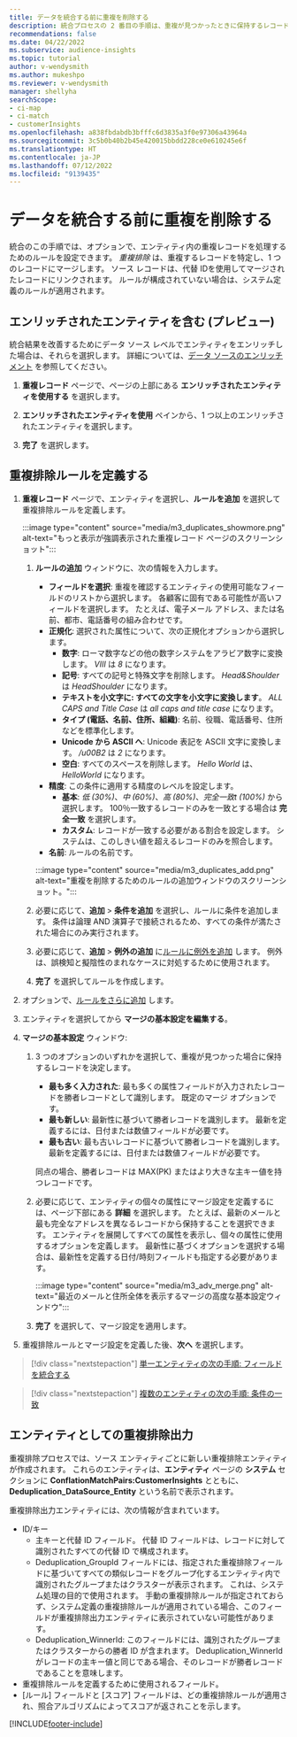 ```yaml
---
title: データを統合する前に重複を削除する
description: 統合プロセスの 2 番目の手順は、重複が見つかったときに保持するレコードを選択することです。
recommendations: false
ms.date: 04/22/2022
ms.subservice: audience-insights
ms.topic: tutorial
author: v-wendysmith
ms.author: mukeshpo
ms.reviewer: v-wendysmith
manager: shellyha
searchScope:
- ci-map
- ci-match
- customerInsights
ms.openlocfilehash: a838fbdabdb3bfffc6d3835a3f0e97306a43964a
ms.sourcegitcommit: 3c5b0b40b2b45e420015bbdd228ce0e610245e6f
ms.translationtype: HT
ms.contentlocale: ja-JP
ms.lasthandoff: 07/12/2022
ms.locfileid: "9139435"
---
```

# <a name="remove-duplicates-before-unifying-data"></a>データを統合する前に重複を削除する

統合のこの手順では、オプションで、エンティティ内の重複レコードを処理するためのルールを設定できます。 *重複排除* は、重複するレコードを特定し、1 つのレコードにマージします。 ソース レコードは、代替 IDを使用してマージされたレコードにリンクされます。 ルールが構成されていない場合は、システム定義のルールが適用されます。

## <a name="include-enriched-entities-preview"></a>エンリッチされたエンティティを含む (プレビュー)

統合結果を改善するためにデータ ソース レベルでエンティティをエンリッチした場合は、それらを選択します。 詳細については、[データ ソースのエンリッチメント](data-sources-enrichment.md) を参照してください。

1. **重複レコード** ページで、ページの上部にある **エンリッチされたエンティティを使用する** を選択します。

1. **エンリッチされたエンティティを使用** ペインから、1 つ以上のエンリッチされたエンティティを選択します。

1. **完了** を選択します。

## <a name="define-deduplication-rules"></a>重複排除ルールを定義する

1. **重複レコード** ページで、エンティティを選択し、**ルールを追加** を選択して重複排除ルールを定義します。

   :::image type="content" source="media/m3_duplicates_showmore.png" alt-text="もっと表示が強調表示された重複レコード ページのスクリーンショット":::

   1. **ルールの追加** ウィンドウに、次の情報を入力します。
      - **フィールドを選択**: 重複を確認するエンティティの使用可能なフィールドのリストから選択します。 各顧客に固有である可能性が高いフィールドを選択します。 たとえば、電子メール アドレス、または名前、都市、電話番号の組み合わせです。
      - **正規化**: 選択された属性について、次の正規化オプションから選択します。
        - **数字**: ローマ数字などの他の数字システムをアラビア数字に変換します。 *VIII* は *8* になります。
        - **記号**: すべての記号と特殊文字を削除します。 *Head&Shoulder* は *HeadShoulder* になります。
        - **テキストを小文字に: すべての文字を小文字に変換します**。 *ALL CAPS and Title Case* は *all caps and title case* になります。
        - **タイプ (電話、名前、住所、組織)**: 名前、役職、電話番号、住所などを標準化します。
        - **Unicode から ASCII へ**: Unicode 表記を ASCII 文字に変換します。 */u00B2* は *2* になります。
        - **空白**: すべてのスペースを削除します。 *Hello   World* は、*HelloWorld* になります。
      - **精度**: この条件に適用する精度のレベルを設定します。
        - **基本**: *低 (30%)*、*中 (60%)*、*高 (80%)*、*完全一致t (100%)* から選択します。 100％一致するレコードのみを一致とする場合は **完全一致** を選択します。
        - **カスタム**: レコードが一致する必要がある割合を設定します。 システムは、このしきい値を超えるレコードのみを照合します。
      - **名前**: ルールの名前です。

      :::image type="content" source="media/m3_duplicates_add.png" alt-text="重複を削除するためのルールの追加ウィンドウのスクリーンショット。":::

   1. 必要に応じて、**追加** > **条件を追加** を選択し、ルールに条件を追加します。 条件は論理 AND 演算子で接続されるため、すべての条件が満たされた場合にのみ実行されます。

   1. 必要に応じて、**追加** > **例外の追加** に[ルールに例外を追加](match-entities.md#add-exceptions-to-a-rule) します。 例外は、誤検知と擬陰性のまれなケースに対処するために使用されます。

   1. **完了** を選択してルールを作成します。

1. オプションで、[ルールをさらに追加](#define-deduplication-rules) します。

1. エンティティを選択してから **マージの基本設定を編集する**。

1. **マージの基本設定** ウィンドウ:
   1. 3 つのオプションのいずれかを選択して、重複が見つかった場合に保持するレコードを決定します。
      - **最も多く入力された**: 最も多くの属性フィールドが入力されたレコードを勝者レコードとして識別します。 既定のマージ オプションです。
      - **最も新しい**: 最新性に基づいて勝者レコードを識別します。 最新を定義するには、日付または数値フィールドが必要です。
      - **最も古い**: 最も古いレコードに基づいて勝者レコードを識別します。 最新を定義するには、日付または数値フィールドが必要です。
      
      同点の場合、勝者レコードは MAX(PK) またはより大きな主キー値を持つレコードです。
      
   1. 必要に応じて、エンティティの個々の属性にマージ設定を定義するには、ページ下部にある **詳細** を選択します。 たとえば、最新のメールと最も完全なアドレスを異なるレコードから保持することを選択できます。 エンティティを展開してすべての属性を表示し、個々の属性に使用するオプションを定義します。 最新性に基づくオプションを選択する場合は、最新性を定義する日付/時刻フィールドも指定する必要があります。

      :::image type="content" source="media/m3_adv_merge.png" alt-text="最近のメールと住所全体を表示するマージの高度な基本設定ウィンドウ":::

   1. **完了** を選択して、マージ設定を適用します。

1. 重複排除ルールとマージ設定を定義した後、**次へ** を選択します。
  
> [!div class="nextstepaction"]
> [単一エンティティの次の手順: フィールドを統合する](merge-entities.md)

> [!div class="nextstepaction"]
> [複数のエンティティの次の手順: 条件の一致](match-entities.md)

## <a name="deduplication-output-as-an-entity"></a>エンティティとしての重複排除出力

重複排除プロセスでは、ソース エンティティごとに新しい重複排除エンティティが作成されます。 これらのエンティティは、**エンティティ** ページの **システム** セクションに **ConflationMatchPairs:CustomerInsights** とともに、**Deduplication_DataSource_Entity** という名前で表示されます。

重複排除出力エンティティには、次の情報が含まれています。

- ID/キー
  - 主キーと代替 ID フィールド。 代替 ID フィールドは、レコードに対して識別されたすべての代替 ID で構成されます。
  - Deduplication_GroupId フィールドには、指定された重複排除フィールドに基づいてすべての類似レコードをグループ化するエンティティ内で識別されたグループまたはクラスターが表示されます。 これは、システム処理の目的で使用されます。 手動の重複排除ルールが指定されておらず、システム定義の重複排除ルールが適用されている場合、このフィールドが重複排除出力エンティティに表示されていない可能性があります。
  - Deduplication_WinnerId: このフィールドには、識別されたグループまたはクラスターからの勝者 ID が含まれます。 Deduplication_WinnerId がレコードの主キー値と同じである場合、そのレコードが勝者レコードであることを意味します。
- 重複排除ルールを定義するために使用されるフィールド。
- [ルール] フィールドと [スコア] フィールドは、どの重複排除ルールが適用され、照合アルゴリズムによってスコアが返されことを示します。

[!INCLUDE[footer-include](includes/footer-banner.md)]
